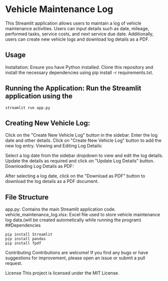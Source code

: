 # Vehicle Maintenance Log

This Streamlit application allows users to maintain a log of vehicle maintenance activities. Users can input details such as date, mileage, performed tasks, service costs, and next service due date. Additionally, users can create new vehicle logs and download log details as a PDF.

## Usage
Installation: Ensure you have Python installed. Clone this repository and install the necessary dependencies using pip install -r requirements.txt.

## Running the Application: Run the Streamlit application using the
 ```streamlit run app.py ```

## Creating New Vehicle Log:

Click on the "Create New Vehicle Log" button in the sidebar.
Enter the log date and other details.
Click on "Create New Vehicle Log" button to add the new log entry.
Viewing and Editing Log Details:

Select a log date from the sidebar dropdown to view and edit the log details.
Update the details as required and click on "Update Log Details" button.
Downloading Log Details as PDF:

After selecting a log date, click on the "Download as PDF" button to download the log details as a PDF document.

## File Structure
app.py: Contains the main Streamlit application code.
vehicle_maintenance_log.xlsx: Excel file used to store vehicle maintenance log data.(will be created autometically while running the program)
##Dependencies
```
pip install Streamlit
pip install pandas
pip install fpdf
```
Contributing
Contributions are welcome! If you find any bugs or have suggestions for improvement, please open an issue or submit a pull request.

License
This project is licensed under the MIT License.
